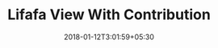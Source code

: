 ---
title: "Lifafa View With Contribution"
date: 2018-01-12T3:01:59+05:30
draft: false
layout: lifafa-view-with-contribution

viewWithContribution: true
occasionbg: true

---